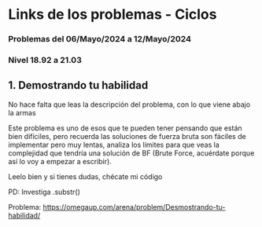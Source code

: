 # Links de los problemas - Ciclos
### Problemas del 06/Mayo/2024 a 12/Mayo/2024
### Nivel **18.92** a **21.03**

## 1. Demostrando tu habilidad

No hace falta que leas la descripción del problema, con lo que viene abajo la armas

Este problema es uno de esos que te pueden tener pensando que están bien difíciles, pero recuerda las soluciones de fuerza bruta son fáciles de implementar pero muy lentas, analiza los límites para que veas la complejidad que tendría una solución de BF (Brute Force, acuérdate porque así lo voy a empezar a escribir).

Leelo bien y si tienes dudas, chécate mi código

PD: Investiga .substr()

Problema: https://omegaup.com/arena/problem/Desmostrando-tu-habilidad/
